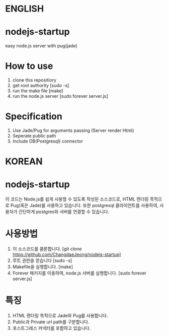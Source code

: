 # ENGLISH
# nodejs-startup
easy node.js server with pug(jade)

# How to use
 1. clone this repositiory
 2. get root authority [sudo -s]
 3. run the make file [make]
 4. run the node.js server [sudo forever server.js]
 
# Specification
  1. Use Jade/Pug for arguments passing (Server render Html)
  2. Seperate public path
  3. Include DB(Postgresql) connector
  
# KOREAN
# nodejs-startup
이 코드는 Node.js를 쉽게 사용할 수 있도록 작성된 소스코드로, HTML 렌더링 목적으로 Pug(혹은 Jade)를 사용하고 있습니다.
또한 postgresql 클라이언트를 사용하여, 사용자가 간단하게 postgres와 서버를 연결할 수 있습니다.

# 사용방법
 1. 이 소스코드를 클론합니다. [git clone https://github.com/ChangdaeJeong/nodejs-startup]
 2. 루트 권한을 얻습니다 [sudo -s]
 3. Makefile을 실행합니다. [make]
 4. Forever 패키지를 이용하여, node.js 서버를 실행합니다. [sudo forever server.js]
 
# 특징
  1. HTML 랜더링 목적으로 Jade와 Pug를 사용합니다.
  2. Public과 Private url path를 구분합니다.
  3. 포스트그레스 커넥터를 포함하고 있습니다.
  
